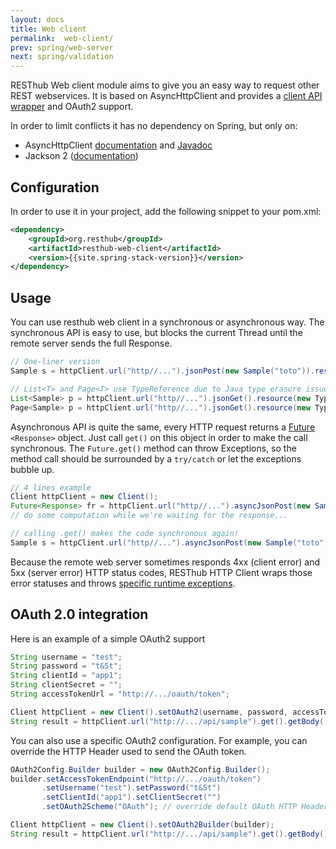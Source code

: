 ```yaml
---
layout: docs
title: Web client
permalink:  web-client/
prev: spring/web-server
next: spring/validation
---
```


<div class="toc"></div>

RESThub Web client module aims to give you an easy way to request other REST webservices.
It is based on AsyncHttpClient and provides a [client API wrapper](/apidocs/spring/{{spring-stack-javadoc-version}}/index.html?org/resthub/web/Client.html)
and OAuth2 support.

In order to limit conflicts it has no dependency on Spring, but only on:

* AsyncHttpClient [documentation](https://github.com/sonatype/async-http-client) and
  [Javadoc](http://sonatype.github.com/async-http-client/apidocs/reference/packages.html)
* Jackson 2 ([documentation](http://wiki.fasterxml.com/JacksonDocumentation))

## Configuration

In order to use it in your project, add the following snippet to your pom.xml:

```xml
<dependency>
    <groupId>org.resthub</groupId>
    <artifactId>resthub-web-client</artifactId>
    <version>{{site.spring-stack-version}}</version>
</dependency>
```

## Usage

You can use resthub web client in a synchronous or asynchronous way. The synchronous API is easy to use,
but blocks the current Thread until the remote server sends the full Response.

```java
// One-liner version
Sample s = httpClient.url("http//...").jsonPost(new Sample("toto")).resource(Sample.class);

// List<T> and Page<T> use TypeReference due to Java type erasure issue
List<Sample> p = httpClient.url("http//...").jsonGet().resource(new TypeReference<List<Sample>>() {});
Page<Sample> p = httpClient.url("http//...").jsonGet().resource(new TypeReference<Page<Sample>>() {});
```

Asynchronous API is quite the same, every HTTP request returns a [Future](http://docs.oracle.com/javase/7/docs/api/java/util/concurrent/Future.html)
`<Response>` object. Just call `get()` on this object in order to make the call synchronous.
The `Future.get()` method can throw Exceptions, so the method call should be surrounded by a
`try/catch` or let the exceptions bubble up.

```java
// 4 lines example
Client httpClient = new Client();
Future<Response> fr = httpClient.url("http//...").asyncJsonPost(new Sample("toto"));
// do some computation while we're waiting for the response...

// calling .get() makes the code synchronous again!
Sample s = httpClient.url("http//...").asyncJsonPost(new Sample("toto")).get().resource(Sample.class);
```

Because the remote web server sometimes responds 4xx (client error) and 5xx (server error) HTTP status codes,
RESThub HTTP Client wraps those error statuses and throws
[specific runtime exceptions](https://github.com/resthub/resthub-spring-stack/tree/master/resthub-web/resthub-web-common/src/main/java/org/resthub/web/exception).

## OAuth 2.0 integration

Here is an example of a simple OAuth2 support

```java
String username = "test";
String password = "t&5t";
String clientId = "app1";
String clientSecret = "";
String accessTokenUrl = "http://.../oauth/token";

Client httpClient = new Client().setOAuth2(username, password, accessTokenUrl, clientId, clientSecret);
String result = httpClient.url("http://.../api/sample").get().getBody();
```

You can also use a specific OAuth2 configuration. For example, you can override the HTTP Header
used to send the OAuth token.

```java
OAuth2Config.Builder builder = new OAuth2Config.Builder();
builder.setAccessTokenEndpoint("http://.../oauth/token")
       .setUsername("test").setPassword("t&5t")
       .setClientId("app1").setClientSecret("")
       .setOAuth2Scheme("OAuth"); // override default OAuth HTTP Header name

Client httpClient = new Client().setOAuth2Builder(builder);
String result = httpClient.url("http://.../api/sample").get().getBody();
```